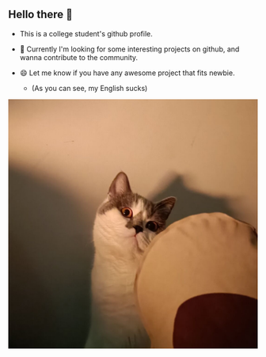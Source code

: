 ## Hello there 👋

- This is a college student's github profile.
- 🔭 Currently I'm looking for some interesting projects on github, and wanna contribute to the community.
- 😄 Let me know if you have any awesome project that fits newbie.

  - (As you can see, my English sucks)

![This is me](./img/try.jpg)

<!--
**Try2079/Try2079** is a ✨ _special_ ✨ repository because its `README.md` (this file) appears on your GitHub profile.

Here are some ideas to get you started:

- 🔭 I’m currently working on ...
- 🌱 I’m currently learning ...
- 👯 I’m looking to collaborate on ...
- 🤔 I’m looking for help with ...
- 💬 Ask me about ...
- 📫 How to reach me: ...
- 😄 Pronouns: ...
- ⚡ Fun fact: ...
-->
